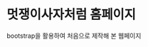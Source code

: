 
# 멋쟁이사자처럼 홈페이지 

<!--<a href="https://www.youtube.com/watch?v=_HX0qRxo9Gg">
  <img src="https://img.youtube.com/vi/_HX0qRxo9Gg/maxresdefault.jpg" width="500">
</a>-->

bootstrap을 활용하여 처음으로 제작해 본 웹페이지
